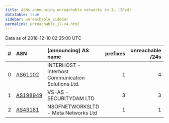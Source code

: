 ```yaml
---
title: ASNs announcing unreachable networks in IL (IPv4)
datatable: true
sidebar: unreachable_sidebar
permalink: unreachable_il-v4.html
---
```


Data as of 2018-12-10 02:35:00 UTC


<div class="datatable-begin"></div>

|   # | ASN                                      | (announcing) AS name                               |   prefixes |   unreachable /24s |
|----:|:-----------------------------------------|:---------------------------------------------------|-----------:|-------------------:|
|   0 | [AS61102](unreachable_AS61102-v4.html)   | INTERHOST - Interhost Communication Solutions Ltd. |          1 |                  4 |
|   1 | [AS198949](unreachable_AS198949-v4.html) | VS-AS - SECURITYDAM LTD                            |          3 |                  3 |
|   2 | [AS43181](unreachable_AS43181-v4.html)   | NSOFNETWORKSLTD - Meta Networks Ltd                |          1 |                  1 |

<div class="datatable-end"></div>